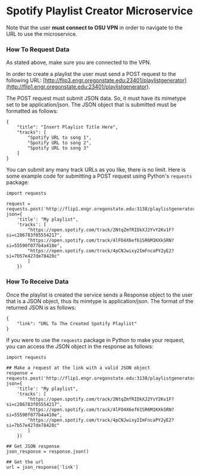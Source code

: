 # Spotify Playlist Creator Microservice

Note that the user **must connect to OSU VPN** in order to navigate to the URL to use the microservice.

### How To Request Data
As stated above, make sure you are connected to the VPN.

In order to create a playlist the user must send a POST request to the following URL:
[http://flip3.engr.oregonstate.edu:23401/playlistgenerator](http://flip1.engr.oregonstate.edu:23401/playlistgenerator).

The POST request must submit JSON data. So, it must have its mimetype set to be application/json. The JSON object that
is submitted must be formatted as follows:

```
{
    "title": "Insert Playlist Title Here",
    "tracks": [
        "Spotify URL to song 1",
        "Spotify URL to song 2",
        "Spotify URL to song 3"
    ]
}
```

You can submit any many track URLs as you like, there is no limit. Here is some example code
for submitting a POST request using Python's `requests` package:

```
import requests

request = requests.post('http://flip1.engr.oregonstate.edu:3138/playlistgenerator', json={
    'title': "My playlist", 
    'tracks': [
        "https://open.spotify.com/track/2NtqZmfRIDkXJ2YvY2Kv1F?si=c286783f05554217",
        "https://open.spotify.com/track/4lFO4X6ef61SR6M1KXkSRN?si=55590f077b4a410e",
        "https://open.spotify.com/track/4pCNJwixy2ImFncaPY2yE2?si=7b57e427de78428c"
        ]
    })
```

### How To Receive Data
Once the playlist is created the service sends a Response object to the user that is a JSON object,
thus its mimtype is application/json. The format of the returned JSON is as follows:

```
{
    "link": "URL To The Created Spotify Playlist"
}
```

If you were to use the `requests` package in Python to make your request, you can access the JSON object in
the response as follows:

```
import requests

## Make a request at the link with a valid JSON object
response = requests.post('http://flip1.engr.oregonstate.edu:3138/playlistgenerator', json={
    'title': "My playlist", 
    'tracks': [
        "https://open.spotify.com/track/2NtqZmfRIDkXJ2YvY2Kv1F?si=c286783f05554217",
        "https://open.spotify.com/track/4lFO4X6ef61SR6M1KXkSRN?si=55590f077b4a410e",
        "https://open.spotify.com/track/4pCNJwixy2ImFncaPY2yE2?si=7b57e427de78428c"
        ]
    })

## Get JSON response
json_response = response.json()

## Get the url
url = json_response['link']
```